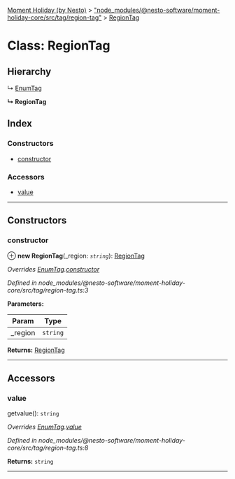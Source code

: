 [Moment Holiday (by Nesto)](../README.md) > ["node_modules/@nesto-software/moment-holiday-core/src/tag/region-tag"](../modules/_node_modules__nesto_software_moment_holiday_core_src_tag_region_tag_.md) > [RegionTag](../classes/_node_modules__nesto_software_moment_holiday_core_src_tag_region_tag_.regiontag.md)

# Class: RegionTag

## Hierarchy

↳  [EnumTag](_node_modules__nesto_software_moment_holiday_core_src_tag_enum_tag_.enumtag.md)

**↳ RegionTag**

## Index

### Constructors

* [constructor](_node_modules__nesto_software_moment_holiday_core_src_tag_region_tag_.regiontag.md#constructor)

### Accessors

* [value](_node_modules__nesto_software_moment_holiday_core_src_tag_region_tag_.regiontag.md#value)

---

## Constructors

<a id="constructor"></a>

###  constructor

⊕ **new RegionTag**(_region: *`string`*): [RegionTag](_node_modules__nesto_software_moment_holiday_core_src_tag_region_tag_.regiontag.md)

*Overrides [EnumTag](_node_modules__nesto_software_moment_holiday_core_src_tag_enum_tag_.enumtag.md).[constructor](_node_modules__nesto_software_moment_holiday_core_src_tag_enum_tag_.enumtag.md#constructor)*

*Defined in node_modules/@nesto-software/moment-holiday-core/src/tag/region-tag.ts:3*

**Parameters:**

| Param | Type |
| ------ | ------ |
| _region | `string` |

**Returns:** [RegionTag](_node_modules__nesto_software_moment_holiday_core_src_tag_region_tag_.regiontag.md)

___

## Accessors

<a id="value"></a>

###  value

getvalue(): `string`

*Overrides [EnumTag](_node_modules__nesto_software_moment_holiday_core_src_tag_enum_tag_.enumtag.md).[value](_node_modules__nesto_software_moment_holiday_core_src_tag_enum_tag_.enumtag.md#value)*

*Defined in node_modules/@nesto-software/moment-holiday-core/src/tag/region-tag.ts:8*

**Returns:** `string`

___

